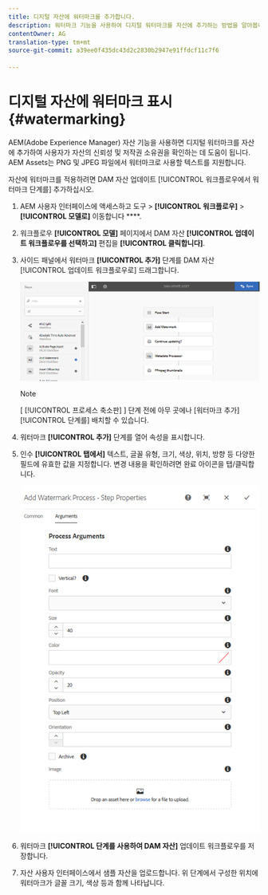 ```yaml
---
title: 디지털 자산에 워터마크를 추가합니다.
description: 워터마크 기능을 사용하여 디지털 워터마크를 자산에 추가하는 방법을 알아봅니다.
contentOwner: AG
translation-type: tm+mt
source-git-commit: a39ee0f435dc43d2c2830b2947e91ffdcf11c7f6

---
```



# 디지털 자산에 워터마크 표시 {#watermarking}

AEM(Adobe Experience Manager) 자산 기능을 사용하면 디지털 워터마크를 자산에 추가하여 사용자가 자산의 신뢰성 및 저작권 소유권을 확인하는 데 도움이 됩니다. AEM Assets는 PNG 및 JPEG 파일에서 워터마크로 사용할 텍스트를 지원합니다.

자산에 워터마크를 적용하려면 DAM 자산 업데이트 [!UICONTROL 워크플로우에서 워터마크 단계를] 추가하십시오.

1. AEM 사용자 인터페이스에 액세스하고 도구 > **[!UICONTROL 워크플로우]** > **[!UICONTROL 모델로]** 이동합니다 ****.
1. 워크플로우 **[!UICONTROL 모델]** 페이지에서 DAM 자산 **[!UICONTROL 업데이트 워크플로우를 선택하고]** 편집을 **[!UICONTROL 클릭합니다]**.

1. 사이드 패널에서 워터마크 **[!UICONTROL 추가]** 단계를 DAM 자산 [!UICONTROL 업데이트 워크플로우로] 드래그합니다.

   ![워터마크 추가 단계를 드래그하여 DAM 자산 업데이트 워크플로우에 추가](assets/add_watermark_step_aem_assets.png)

   >[!NOTE]
   >
   >[ [!UICONTROL 프로세스 축소판] ] 단계 전에 아무 곳에나 [워터마크 추가] [!UICONTROL 단계를] 배치할 수 있습니다.

1. 워터마크 **[!UICONTROL 추가]** 단계를 열어 속성을 표시합니다.
1. 인수 **[!UICONTROL 탭에서]** 텍스트, 글꼴 유형, 크기, 색상, 위치, 방향 등 다양한 필드에 유효한 값을 지정합니다. 변경 내용을 확인하려면 완료 아이콘을 탭/클릭합니다.

   ![자산의 워터마크 추가 단계에서 인수 제공](assets/arguments_add_watermark_aem_assets.png)

1. 워터마크 **[!UICONTROL 단계를 사용하여 DAM 자산]** 업데이트 워크플로우를 저장합니다.
1. 자산 사용자 인터페이스에서 샘플 자산을 업로드합니다. 위 단계에서 구성한 위치에 워터마크가 글꼴 크기, 색상 등과 함께 나타납니다.
